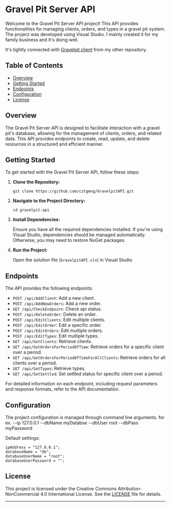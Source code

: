 # Gravel Pit Server API

Welcome to the Gravel Pit Server API project! This API provides functionalities for managing clients, orders, and types in a gravel pit system. The project was developed using Visual Studio.
I mainly created it for my family business and it's doing well. 

It's tightly connected with [Gravelpit client](https://github.com/cztgmng/GravelPitClient) from my other repository.

## Table of Contents

- [Overview](#overview)
- [Getting Started](#getting-started)
- [Endpoints](#endpoints)
- [Configuration](#configuration)
- [License](#license)

## Overview

The Gravel Pit Server API is designed to facilitate interaction with a gravel pit's database, allowing for the management of clients, orders, and related data. This API provides endpoints to create, read, update, and delete resources in a structured and efficient manner.

## Getting Started

To get started with the Gravel Pit Server API, follow these steps:

1. **Clone the Repository:**

   ```git clone https://github.com/cztgmng/GravelpitAPI.git```

2. **Navigate to the Project Directory:**

   ```cd gravelpit-api```

3. **Install Dependencies:**

   Ensure you have all the required dependencies installed. If you're using Visual Studio, dependencies should be managed automatically. Otherwise, you may need to restore NuGet packages.

4. **Run the Project:**

   Open the solution file (`GravelpitAPI.sln`) in Visual Studio

## Endpoints

The API provides the following endpoints:

- `POST /api/AddClient`: Add a new client.
- `POST /api/AddNewOrders`: Add a new order.
- `GET /api/CheckEndpoint`: Check api status.
- `POST /api/DeleteOrder`: Delete an order.
- `POST /api/EditClients`: Edit multiple clients.
- `POST /api/EditOrder`: Edit a specific order.
- `POST /api/EditOrders`: Edit multiple orders.
- `POST /api/EditTypes`: Edit multiple types.
- `GET /api/GetClients`: Retrieve clients.
- `GET /api/GetOrdersForPeriodOfTime`: Retrieve orders for a specific client over a period.
- `GET /api/GetOrdersForPeriodOfTimeForAllClients`: Retrieve orders for all clients over a period.
- `GET /api/GetTypes`: Retrieve types.
- `GET /api/SetSettled`: Set settled status for specific client over a period.

For detailed information on each endpoint, including request parameters and response formats, refer to the API documentation.

## Configuration

The project configuration is managed through command line arguments. for ex. --ip 127.0.0.1 --dbName myDatabse --dbUser root --dbPass myPassword

Default settings:
```
ipAddress = "127.0.0.1";
databaseName = "db";
databaseUserName = "root";
databaseUserPassword = "";
```

## License

This project is licensed under the Creative Commons Attribution-NonCommercial 4.0 International License. See the [LICENSE](LICENSE) file for details.

---

